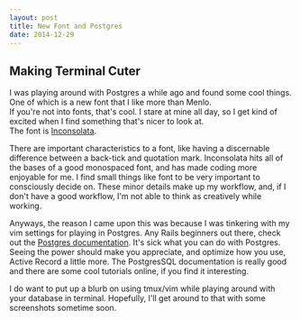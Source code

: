 ```yaml
---
layout: post
title: New Font and Postgres
date: 2014-12-29
---
```


## Making Terminal Cuter

I was playing around with Postgres a while ago and found some cool things.  
One of which is a new font that I like more than Menlo.  
If you're not into fonts, that's cool. I stare at mine all day, so I get kind of excited when I find something that's nicer to look at.  
The font is [Inconsolata](http://www.google.com/fonts/specimen/Inconsolata).

There are important characteristics to a font, like having a discernable difference between a back-tick and quotation mark. Inconsolata hits all of the bases of a good monospaced font, and has made coding more enjoyable for me. I find small things like font to be very important to consciously decide on. These minor details make up my workflow, and, if I don't have a good workflow, I'm not able to think as creatively while working.

Anyways, the reason I came upon this was because I was tinkering with my vim settings for playing in Postgres. Any Rails beginners out there, check out the [Postgres documentation](http://www.postgresql.org/docs/). It's sick what you can do with Postgres. Seeing the power should make you appreciate, and optimize how you use, Active Record a little more.
The PostgresSQL documentation is really good and there are some cool tutorials online, if you find it interesting.

I do want to put up a blurb on using tmux/vim while playing around with your database in terminal. Hopefully, I'll get around to that with some screenshots sometime soon.
